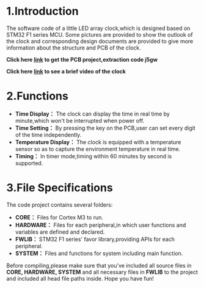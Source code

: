 # 1.Introduction
The software code of a little LED array clock,which is designed based on STM32 F1 series MCU. Some pictures are provided to show the outlook of the clock and corresponding design documents are provided to give more information about the structure and PCB of the clock. 

**Click here [link](https://pan.baidu.com/s/1aZvg27yC6-ILFsCilPI19w) to get the PCB project,extraction code j5gw**

**Click here [link](https://www.bilibili.com/video/BV1YA411E7dm) to see a brief video of the clock**
# 2.Functions
- **Time Display：**	The clock can display the time in real time by minute,which won't be interrupted when power off.
- **Time Setting：**  By pressing the key on the PCB,user can set every digit of the time independently.
- **Temperature Display：** The clock is equipped with a temperature sensor so as to capture the environment temperature in real time.
- **Timing：** In timer mode,timing within 60 minutes by second is supported.
# 3.File Specifications
The code project contains several folders:
- **CORE：** Files for Cortex M3 to run.
- **HARDWARE：** Files for each peripheral,in which user functions and variables are defined and declared.
- **FWLIB：** STM32 F1 series' favor library,providing APIs for each peripheral.
- **SYSTEM：** Files and functions for system including main function.
 
Before compiling,please make sure  that you've included all source files in **CORE, HARDWARE, SYSTEM** and all necessary files in **FWLIB** to the project and included all head file paths inside.
Hope you have fun!
